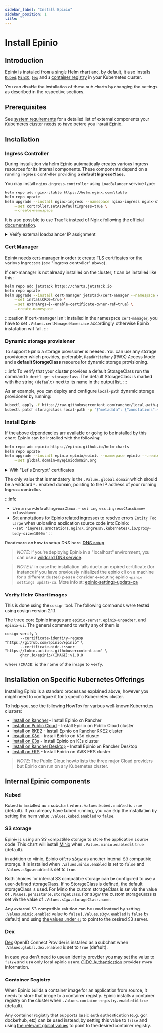 ```yaml
---
sidebar_label: "Install Epinio"
sidebar_position: 1
title: ""
---
```


# Install Epinio

## Introduction
Epinio is installed from a single Helm chart and, by default, it also installs [`Kubed`](#kubed), [`MinIO`](#s3-storage),
[`Dex`](#dex) and a [container registry](#container-registry) in your Kubernetes cluster.

You can disable the installation of these sub charts by changing the settings as described in the respective sections.

## Prerequisites
See [system requirements](../references/system_requirements/global.md) for a detailed list of external components your
Kubernetes cluster needs to have before you install Epinio.

## Installation

### Ingress Controller
During installation via helm Epinio automatically creates various Ingress resources for its internal components.
These components depend on a running ingress controller providing a **default IngressClass**.

You may install `nginx-ingress-controller` using `LoadBalancer` service type:
```bash
helm repo add nginx-stable https://helm.nginx.com/stable
helm repo update
helm upgrade --install nginx-ingress --namespace nginx-ingress nginx-stable/nginx-ingress \
    --set controller.setAsDefaultIngress=true \
    --create-namespace
```

It is also possible to use Traefik instead of Nginx following the official [documentation](https://doc.traefik.io/traefik/getting-started/install-traefik/#use-the-helm-chart).

<details><summary>Verify external loadbalancer IP assignment</summary>

Depending on your infrastructure and used Kubernetes offering it is recommended to verify if the service
of the just deployed ingress controller has at least one `EXTERNAL-IP` address from the external
loadbalancer provider (AWS ELB and similar) assigned to it.

```bash
kubectl get svc nginx-ingress-controller --namespace nginx-ingress
> NAME                       TYPE           CLUSTER-IP      EXTERNAL-IP
> nginx-ingress-controller   LoadBalancer   10.43.223.228   <pending>
```

If you encounter the `<pending>` value in the `EXTERNAL-IP` column you can try one of the following steps to resolve that:
- Enable the relevant cloud provider resources for your Kubernetes cluster
- Install [MetalLB](https://metallb.universe.tf) loadbalancer into your Kubernetes cluster
- Append `--set "controller.service.externalIPs={<node1-ip>,<node2-ip>}"` to the helm command above, or perform `kubectl edit service nginx-ingress-controller -n nginx-ingress` and add:
  ```yaml
  spec:
    externalIPs:
    - <node1-ip>
    - <node2-ip>
  ```

Read more about this topic in the [NGINX documentation](https://kubernetes.github.io/ingress-nginx/deploy/baremetal).
</details>

### Cert Manager

Epinio needs [cert-manager](https://cert-manager.io/) in order to create TLS
certificates for the various Ingresses (see "Ingress controller" above).

If cert-manager is not already installed on the cluster, it can be installed like this:

```bash
helm repo add jetstack https://charts.jetstack.io
helm repo update
helm upgrade --install cert-manager jetstack/cert-manager --namespace cert-manager  \
    --set installCRDs=true \
    --set extraArgs={--enable-certificate-owner-ref=true} \
    --create-namespace
```
:::caution
If cert-manager isn't installed in the namespace `cert-manager`,
you have to set `.Values.certManagerNamespace` accordingly, otherwise Epinio installation will fail.
:::

### Dynamic storage provisioner
To support Epinio a storage provisioner is needed. You can use any storage provisioner which provides, preferably, `ReadWriteMany` (RWX) Access Mode and a **default StorageClass** resource for dynamic storage provisioning.

:::info
To verify that your cluster provides a default StorageClass run the command `kubectl get storageclass`. The default StorageClass is marked with the string `(default)` next to its name in the output list.
:::

As an example, you can deploy and configure `local-path` dynamic storage provisioner by running:
```bash
kubectl apply -f https://raw.githubusercontent.com/rancher/local-path-provisioner/master/deploy/local-path-storage.yaml
kubectl patch storageclass local-path -p '{"metadata": {"annotations":{"storageclass.kubernetes.io/is-default-class":"true"}}}'
```

### Install Epinio

If the above dependencies are available or going to be installed by this chart,
Epinio can be installed with the following:
```bash
helm repo add epinio https://epinio.github.io/helm-charts
helm repo update
helm upgrade --install epinio epinio/epinio --namespace epinio --create-namespace \
    --set global.domain=myepiniodomain.org
```
<details><summary>With "Let's Encrypt" certificates</summary>
<p>To generate trusted TLS certificates with "Let's Encrypt" for your public domain set
`.Values.global.tlsIssuer` to `letsencrypt-production` and your e-mail as value for
`.Values.global.tlsIssuerEmail` key.</p>

```bash
 helm upgrade --install epinio epinio/epinio --namespace epinio --create-namespace \
    --set global.domain=myepiniodomain.org \
    --set global.tlsIssuer=letsencrypt-production \
    --set global.tlsIssuerEmail=user@company.org
```
</details>

The only value that is mandatory is the `.Values.global.domain` which
should be a wildcard `*.` enabled domain, pointing to the IP address of your running
Ingress controller.

:::info
* Use a non-default IngressClass: `--set ingress.ingressClassName=<className>`
* Set annotations for Epinio related ingresses to resolve errors `Entity Too Large` when [uploading](https://github.com/kubernetes/ingress-nginx/blob/main/docs/user-guide/nginx-configuration/annotations.md#custom-max-body-size) application source code into Epinio: <br/>`--set 'ingress.annotations.nginx\.ingress\.kubernetes\.io/proxy-body-size=1000m'`
:::

Read more on how to setup DNS here: [DNS setup](./dns_setup.md)

> *NOTE*: If you're deploying Epinio in a "localhost" environment, you can use a [wildcard DNS service](./wildcardDNS_setup.md).

> *NOTE II*: in case the installation fails due to an expired certificate (for instance if you have previously initialized the epinio cli on a machine for a different cluster) please consider executing epinio `epinio settings update-ca`.  More info at: [epinio-settings-update-ca](https://docs.epinio.io/references/commands/cli/settings/epinio_settings_update-ca#epinio-settings-update-ca)

### Verify Helm Chart Images

This is done using the `cosign` tool.
The following commands were tested using cosign version 2.1.1.

The three core Epinio images are `epinio-server`, `epinio-unpacker`, and `epinio-ui`.
The general command to verify any of them is

```
cosign verify \
       --certificate-identity-regexp "https://github.com/epinio/epinio" \
       --certificate-oidc-issuer "https://token.actions.githubusercontent.com" \
       ghcr.io/epinio/(IMAGE):v1.9.0
```

where `(IMAGE)` is the name of the image to verify.


## Installation on Specific Kubernetes Offerings

Installing Epinio is a standard process as explained above, however you might need to configure it for a specific Kubernetes cluster.

To help you, see the following HowTos for various well-known Kubernetes clusters:

- [Install on Rancher](../howtos/install_epinio_on_rancher.md) - Install Epinio on Rancher
- [Install on Public Cloud](../howtos/install_epinio_on_public_cloud.md) - Install Epinio on Public Cloud cluster
- [Install on RKE2](../howtos/install_epinio_on_rke.md) - Install Epinio on Rancher RKE2 cluster
- [Install on K3d](../howtos/install_epinio_on_k3d.md) - Install Epinio on K3d cluster
- [Install on K3s](../howtos/install_epinio_on_k3s.md) - Install Epinio on K3s cluster
- [Install on Rancher Desktop](../howtos/install_epinio_on_rancher_desktop.md) - Install Epinio on Rancher Desktop
- [Install on EKS](../howtos/install_epinio_on_eks.md) - Install Epinio on AWS EKS cluster

> *NOTE*: The Public Cloud howto lists the three major Cloud providers but Epinio can run on any Kubernetes cluster.

## Internal Epinio components
### Kubed

Kubed is installed as a subchart when `.Values.kubed.enabled` is `true` (default).
If you already have kubed running, you can skip the installation by setting
the helm value `.Values.kubed.enabled` to `false`.

### S3 storage

Epinio is using an S3 compatible storage to store the application source code.
This chart will install [Minio](https://min.io/) when `.Values.minio.enabled` is
`true` (default).

In addition to Minio, Epinio offers [s3gw](https://s3gw.io/) as another internal S3 compatible storage. It is installed when `.Values.minio.enabled` is set to `false` and `.Values.s3gw.enabled` is set to `true`.

Both choices for internal S3 compatible storage can be configured to use a user-defined storageClass. If no StorageClass is defined, the default storageClass is used. For Minio the custom storageClass is set via the value of `.Values.persistance.storageClass`. For s3gw the custom storageClass is set via the value of `.Values.s3gw.storageClass.name`.

Any external S3 compatible solution can be used instead by setting `.Values.minio.enabled` value to `false` (`.Values.s3gw.enabled` is `false` by default) and using [the values under `s3`](https://github.com/epinio/helm-charts/blob/b389a4875af9f03b484a911c49a14f834ba04b64/chart/epinio/values.yaml#L44) to point to the desired S3 server.

### Dex

[Dex](https://dexidp.io) OpenID Connect Provider is installed as a subchart when `.Values.global.dex.enabled` is set to `true` (default).

In case you don't need to use an identity provider you may set the value to `false` and use only local epinio users. [OIDC Authentication](../references/authentication_oidc.md) provides more information.

### Container Registry

When Epinio builds a container image for an application from source, it needs
to store that image to a container registry. Epinio installs a container registry
on the cluster when `.Values.containerregistry.enabled` is `true` (default).

Any container registry that supports basic auth authentication (e.g. gcr, dockerhub, etc) can be used
instead, by setting this value to `false` and using
[the relevant global values](https://github.com/epinio/helm-charts/blob/b389a4875af9f03b484a911c49a14f834ba04b64/chart/epinio/values.yaml#L107-L111)
to point to the desired container registry.
